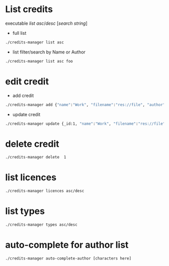 # List credits

executable *list* *asc*/*desc* [*search string*]

* full list 
``` bash
./credits-manager list asc
```

* list filter/search by Name or Author
``` bash
./credits-manager list asc foo
```

# edit credit
* add credit
``` bash
./credits-manager add {"name":"Work", "filename":"res://file", "author":"Joe", "link":"http://...", "type_id":1, "licence_id":1}
```

* update credit
``` bash
./credits-manager update {_id:1, "name":"Work", "filename":"res://file", "author":"Joe", "link":"http://...", "type_id":1, "licence_id":1}
```

# delete credit
``` bash
./credits-manager delete  1
```

# list licences
``` bash
./credits-manager licences asc/desc
```

# list types
``` bash
./credits-manager types asc/desc
```

# auto-complete for author list
``` bash
./credits-manager auto-complete-author [characters here]
```



